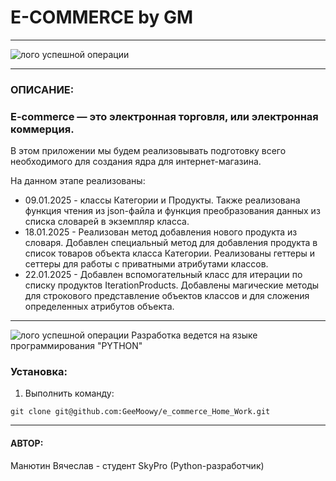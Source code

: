 # E-COMMERCE by GM

---

![лого успешной операции](https://kwsolutionz.com/wp-content/uploads/2018/09/e-com-01.png)

---
### ОПИСАНИЕ:
### E-commerce  — это электронная торговля, или электронная коммерция. 
В этом приложении мы будем реализовывать подготовку всего необходимого для создания ядра для интернет-магазина.

На данном этапе реализованы:
- 09.01.2025 - классы Категории и Продукты. Также реализована функция чтения из json-файла
и функция преобразования данных из списка словарей в экземпляр класса.
- 18.01.2025 - Реализован метод добавления нового продукта из словаря. Добавлен специальный метод 
для добавления продукта в список товаров объекта класса Категории. Реализованы геттеры и сеттеры 
для работы с приватными атрибутами классов.
- 22.01.2025 - Добавлен вспомогательный класс для итерации по списку продуктов IterationProducts.
Добавлены магические методы для строкового представление объектов классов и для сложения определенных атрибутов объекта.



---
![лого успешной операции](https://blog.maxford.ru/upload/000/u1/5/d/python-logo-small.png)
Разработка ведется на языке программирования "PYTHON"

### Установка:
1. Выполнить команду:

`git clone git@github.com:GeeMoowy/e_commerce_Home_Work.git`

---
#### АВТОР:
Манютин Вячеслав - студент SkyPro (Python-разработчик)

